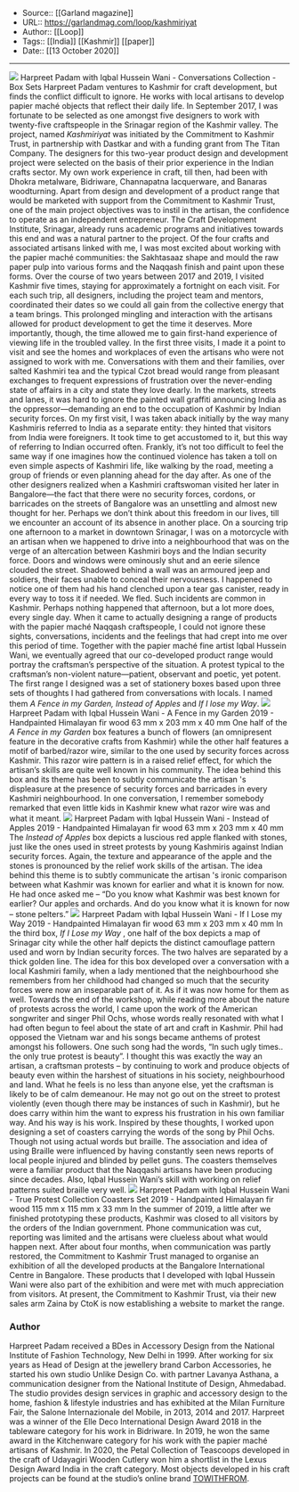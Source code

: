 ﻿
  * Source:: [[Garland magazine]]
  * URL:: https://garlandmag.com/loop/kashmiriyat
  * Author:: [[Loop]]
  * Tags:: [[India]] [[Kashmir]] [[paper]]
  * Date:: [[13 October 2020]]


* * *
![](https://garlandmag.com/wp-content/uploads/2020/10/Harpreet-Padam-with-Iqbal-Hussein-Wani-Conversations-Collection-Box-Sets-1024x636.jpg)
Harpreet Padam with Iqbal Hussein Wani - Conversations Collection - Box Sets
Harpreet Padam ventures to Kashmir for craft development, but finds the conflict difficult to ignore. He works with local artisans to develop papier maché objects that reflect their daily life.
In September 2017, I was fortunate to be selected as one amongst five designers to work with twenty-five craftspeople in the Srinagar region of the Kashmir valley. The project, named _Kashmiriyat_ was initiated by the Commitment to Kashmir Trust, in partnership with Dastkar and with a funding grant from The Titan Company. The designers for this two-year product design and development project were selected on the basis of their prior experience in the Indian crafts sector. My own work experience in craft, till then, had been with Dhokra metalware, Bidriware, Channapatna lacquerware, and Banaras woodturning.
Apart from design and development of a product range that would be marketed with support from the Commitment to Kashmir Trust, one of the main project objectives was to instil in the artisan, the confidence to operate as an independent entrepreneur. The Craft Development Institute, Srinagar, already runs academic programs and initiatives towards this end and was a natural partner to the project.
Of the four crafts and associated artisans linked with me, I was most excited about working with the papier maché communities: the Sakhtasaaz shape and mould the raw paper pulp into various forms and the Naqqash finish and paint upon these forms.
Over the course of two years between 2017 and 2019, I visited Kashmir five times, staying for approximately a fortnight on each visit. For each such trip, all designers, including the project team and mentors, coordinated their dates so we could all gain from the collective energy that a team brings. This prolonged mingling and interaction with the artisans allowed for product development to get the time it deserves. More importantly, though, the time allowed me to gain first-hand experience of viewing life in the troubled valley. In the first three visits, I made it a point to visit and see the homes and workplaces of even the artisans who were not assigned to work with me. Conversations with them and their families, over salted Kashmiri tea and the typical Czot bread would range from pleasant exchanges to frequent expressions of frustration over the never-ending state of affairs in a city and state they love dearly.
In the markets, streets and lanes, it was hard to ignore the painted wall graffiti announcing India as the oppressor—demanding an end to the occupation of Kashmir by Indian security forces. On my first visit, I was taken aback initially by the way many Kashmiris referred to India as a separate entity: they hinted that visitors from India were foreigners. It took time to get accustomed to it, but this way of referring to Indian occurred often.
Frankly, it’s not too difficult to feel the same way if one imagines how the continued violence has taken a toll on even simple aspects of Kashmiri life, like walking by the road, meeting a group of friends or even planning ahead for the day after. As one of the other designers realized when a Kashmiri craftswoman visited her later in Bangalore—the fact that there were no security forces, cordons, or barricades on the streets of Bangalore was an unsettling and almost new thought for her. Perhaps we don’t think about this freedom in our lives, till we encounter an account of its absence in another place.
On a sourcing trip one afternoon to a market in downtown Srinagar, I was on a motorcycle with an artisan when we happened to drive into a neighbourhood that was on the verge of an altercation between Kashmiri boys and the Indian security force. Doors and windows were ominously shut and an eerie silence clouded the street. Shadowed behind a wall was an armoured jeep and soldiers, their faces unable to conceal their nervousness. I happened to notice one of them had his hand clenched upon a tear gas canister, ready in every way to toss it if needed. We fled. Such incidents are common in Kashmir. Perhaps nothing happened that afternoon, but a lot more does, every single day.
When it came to actually designing a range of products with the papier maché Naqqash craftspeople, I could not ignore these sights, conversations, incidents and the feelings that had crept into me over this period of time. Together with the papier maché fine artist Iqbal Hussein Wani, we eventually agreed that our co-developed product range would portray the craftsman’s perspective of the situation. A protest typical to the craftsman’s non-violent nature—patient, observant and poetic, yet potent.
The first range I designed was a set of stationery boxes based upon three sets of thoughts I had gathered from conversations with locals. I named them _A Fence in my Garden, Instead of Apples_ and _If I lose my Way_.
![](https://garlandmag.com/wp-content/uploads/2020/10/Harpreet-Padam-with-Iqbal-Hussein-Wani-A-Fence-in-my-Garden-2019-Handpainted-Himalayan-fir-wood-63-mm-x-203-mm-x-40-mm-A-1024x597.jpg)
Harpreet Padam with Iqbal Hussein Wani - A Fence in my Garden 2019 - Handpainted Himalayan fir wood 63 mm x 203 mm x 40 mm
One half of the _A Fence in my Garden_ box features a bunch of flowers (an omnipresent feature in the decorative crafts from Kashmir) while the other half features a motif of barbed/razor wire, similar to the one used by security forces across Kashmir. This razor wire pattern is in a raised relief effect, for which the artisan’s skills are quite well known in his community. The idea behind this box and its theme has been to subtly communicate the artisan 's displeasure at the presence of security forces and barricades in every Kashmiri neighbourhood. In one conversation, I remember somebody remarked that even little kids in Kashmir knew what razor wire was and what it meant.
![](https://garlandmag.com/wp-content/uploads/2020/10/Harpreet-Padam-with-Iqbal-Hussein-Wani-Instead-of-Apples-2019-Handpainted-Himalayan-fir-wood-63-mm-x-203-mm-x-40-mm-B-1024x698.jpg)
Harpreet Padam with Iqbal Hussein Wani - Instead of Apples 2019 - Handpainted Himalayan fir wood 63 mm x 203 mm x 40 mm
The _Instead of Apples_ box depicts a luscious red apple flanked with stones, just like the ones used in street protests by young Kashmiris against Indian security forces. Again, the texture and appearance of the apple and the stones is pronounced by the relief work skills of the artisan. The idea behind this theme is to subtly communicate the artisan 's ironic comparison between what Kashmir was known for earlier and what it is known for now. He had once asked me – “Do you know what Kashmir was best known for earlier? Our apples and orchards. And do you know what it is known for now – stone pelters.”
![](https://garlandmag.com/wp-content/uploads/2020/10/Harpreet-Padam-with-Iqbal-Hussein-Wani-If-I-Lose-my-Way-2019-Handpainted-Himalayan-fir-wood-63-mm-x-203-mm-x-40-mm-B-1024x564.jpg)
Harpreet Padam with Iqbal Hussein Wani - If I Lose my Way 2019 - Handpainted Himalayan fir wood 63 mm x 203 mm x 40 mm
In the third box, _If I Lose my Way_ , one half of the box depicts a map of Srinagar city while the other half depicts the distinct camouflage pattern used and worn by Indian security forces. The two halves are separated by a thick golden line. The idea for this box developed over a conversation with a local Kashmiri family, when a lady mentioned that the neighbourhood she remembers from her childhood had changed so much that the security forces were now an inseparable part of it. As if it was now home for them as well.
Towards the end of the workshop, while reading more about the nature of protests across the world, I came upon the work of the American songwriter and singer Phil Ochs, whose words really resonated with what I had often begun to feel about the state of art and craft in Kashmir. Phil had opposed the Vietnam war and his songs became anthems of protest amongst his followers. One such song had the words, “In such ugly times.. the only true protest is beauty”. I thought this was exactly the way an artisan, a craftsman protests – by continuing to work and produce objects of beauty even within the harshest of situations in his society, neighbourhood and land. What he feels is no less than anyone else, yet the craftsman is likely to be of calm demeanour. He may not go out on the street to protest violently (even though there may be instances of such in Kashmir), but he does carry within him the want to express his frustration in his own familiar way. And his way is his work.
Inspired by these thoughts, I worked upon designing a set of coasters carrying the words of the song by Phil Ochs. Though not using actual words but braille. The association and idea of using Braille were influenced by having constantly seen news reports of local people injured and blinded by pellet guns. The coasters themselves were a familiar product that the Naqqashi artisans have been producing since decades. Also, Iqbal Hussein Wani’s skill with working on relief patterns suited braille very well.
![](https://garlandmag.com/wp-content/uploads/2020/10/Harpreet-Padam-with-Iqbal-Hussein-Wani-True-Protest-Collection-Coasters-Set-2019-Handpainted-Himalayan-fir-wood-115-mm-x-115-mm-x-33-mm-A-1024x765.jpg)
Harpreet Padam with Iqbal Hussein Wani - True Protest Collection Coasters Set 2019 - Handpainted Himalayan fir wood 115 mm x 115 mm x 33 mm
In the summer of 2019, a little after we finished prototyping these products, Kashmir was closed to all visitors by the orders of the Indian government. Phone communication was cut, reporting was limited and the artisans were clueless about what would happen next. After about four months, when communication was partly restored, the Commitment to Kashmir Trust managed to organise an exhibition of all the developed products at the Bangalore International Centre in Bangalore. These products that I developed with Iqbal Hussein Wani were also part of the exhibition and were met with much appreciation from visitors.
At present, the Commitment to Kashmir Trust, via their new sales arm Zaina by CtoK is now establishing a website to market the range.
### Author
Harpreet Padam received a BDes in Accessory Design from the National Institute of Fashion Technology, New Delhi in 1999. After working for six years as Head of Design at the jewellery brand Carbon Accessories, he started his own studio Unlike Design Co. with partner Lavanya Asthana, a communication designer from the National Institute of Design, Ahmedabad.
The studio provides design services in graphic and accessory design to the home, fashion & lifestyle industries and has exhibited at the Milan Furniture Fair, the Salone Internazionale del Mobile, in 2013, 2014 and 2017. Harpreet was a winner of the Elle Deco International Design Award 2018 in the tableware category for his work in Bidriware. In 2019, he won the same award in the Kitchenware category for his work with the papier maché artisans of Kashmir. In 2020, the Petal Collection of Teascoops developed in the craft of Udayagiri Wooden Cutlery won him a shortlist in the Lexus Design Award India in the craft category. Most objects developed in his craft projects can be found at the studio’s online brand [TOWITHFROM](http://www.towithfrom.com).
 
